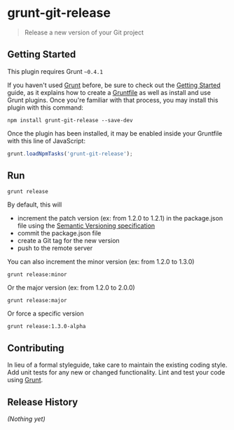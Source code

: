 # grunt-git-release

> Release a new version of your Git project

## Getting Started
This plugin requires Grunt `~0.4.1`

If you haven't used [Grunt](http://gruntjs.com/) before, be sure to check out the [Getting Started](http://gruntjs.com/getting-started) guide, as it explains how to create a [Gruntfile](http://gruntjs.com/sample-gruntfile) as well as install and use Grunt plugins. Once you're familiar with that process, you may install this plugin with this command:

```shell
npm install grunt-git-release --save-dev
```

Once the plugin has been installed, it may be enabled inside your Gruntfile with this line of JavaScript:

```js
grunt.loadNpmTasks('grunt-git-release');
```

## Run

```shell
grunt release
```

By default, this will
* increment the patch version (ex: from 1.2.0 to 1.2.1) in the package.json file using the [Semantic Versioning specification](http://semver.org/)
* commit the package.json file
* create a Git tag for the new version
* push to the remote server

You can also increment the minor version (ex: from 1.2.0 to 1.3.0)

```shell
grunt release:minor
```

Or the major version  (ex: from 1.2.0 to 2.0.0)

```shell
grunt release:major
```

Or force a specific version

```shell
grunt release:1.3.0-alpha
```

## Contributing
In lieu of a formal styleguide, take care to maintain the existing coding style. Add unit tests for any new or changed functionality. Lint and test your code using [Grunt](http://gruntjs.com/).

## Release History
_(Nothing yet)_
